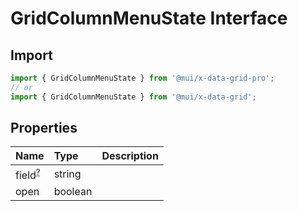# GridColumnMenuState Interface

<p class="description"></p>

## Import

```js
import { GridColumnMenuState } from '@mui/x-data-grid-pro';
// or
import { GridColumnMenuState } from '@mui/x-data-grid';
```

## Properties

| Name                                                                                    | Type                                   | Description |
| :-------------------------------------------------------------------------------------- | :------------------------------------- | :---------- |
| <span class="prop-name optional">field<sup><abbr title="optional">?</abbr></sup></span> | <span class="prop-type">string</span>  |             |
| <span class="prop-name">open</span>                                                     | <span class="prop-type">boolean</span> |             |
